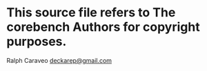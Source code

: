 # This source file refers to The corebench Authors for copyright purposes.

Ralph Caraveo <deckarep@gmail.com>